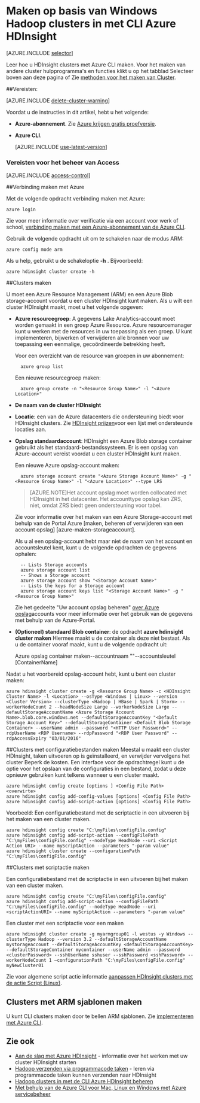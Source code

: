 <properties
   pageTitle="Maken op basis van Windows Hadoop clusters in met CLI Azure HDInsight"
    description="Informatie over het maken van clusters voor Azure HDInsight via Azure CLI."
   services="hdinsight"
   documentationCenter=""
   tags="azure-portal"
   authors="mumian"
   manager="jhubbard"
   editor="cgronlun"/>

<tags
   ms.service="hdinsight"
   ms.devlang="na"
   ms.topic="article"
   ms.tgt_pltfrm="na"
   ms.workload="big-data"
   ms.date="09/02/2016"
   ms.author="jgao"/>

# <a name="create-windows-based-hadoop-clusters-in-hdinsight-using-azure-cli"></a>Maken op basis van Windows Hadoop clusters in met CLI Azure HDInsight

[AZURE.INCLUDE [selector](../../includes/hdinsight-selector-create-clusters.md)]

Leer hoe u HDInsight clusters met Azure CLI maken. Voor het maken van andere cluster hulpprogramma's en functies klikt u op het tabblad Selecteer boven aan deze pagina of Zie [methoden voor het maken van Cluster](hdinsight-provision-clusters.md#cluster-creation-methods).

##<a name="prerequisites"></a>Vereisten:

[AZURE.INCLUDE [delete-cluster-warning](../../includes/hdinsight-delete-cluster-warning.md)]


Voordat u de instructies in dit artikel, hebt u het volgende:

- **Azure-abonnement**. Zie [Azure krijgen gratis proefversie](https://azure.microsoft.com/documentation/videos/get-azure-free-trial-for-testing-hadoop-in-hdinsight/).
- **Azure CLI**.

    [AZURE.INCLUDE [use-latest-version](../../includes/hdinsight-use-latest-cli.md)] 

### <a name="access-control-requirements"></a>Vereisten voor het beheer van Access

[AZURE.INCLUDE [access-control](../../includes/hdinsight-access-control-requirements.md)]

##<a name="connect-to-azure"></a>Verbinding maken met Azure

Met de volgende opdracht verbinding maken met Azure:

    azure login

Zie voor meer informatie over verificatie via een account voor werk of school, [verbinding maken met een Azure-abonnement van de Azure CLI](../xplat-cli-connect.md).

Gebruik de volgende opdracht uit om te schakelen naar de modus ARM:

    azure config mode arm

Als u help, gebruikt u de schakeloptie **-h** .  Bijvoorbeeld:

    azure hdinsight cluster create -h

##<a name="create-clusters"></a>Clusters maken

U moet een Azure Resource Management (ARM) en een Azure Blob storage-account voordat u een cluster HDInsight kunt maken. Als u wilt een cluster HDInsight maakt, moet u het volgende opgeven:

- **Azure resourcegroep**: A gegevens Lake Analytics-account moet worden gemaakt in een groep Azure Resource. Azure resourcemanager kunt u werken met de resources in uw toepassing als een groep. U kunt implementeren, bijwerken of verwijderen alle bronnen voor uw toepassing een eenmalige, gecoördineerde betrekking heeft.

    Voor een overzicht van de resource van groepen in uw abonnement:

        azure group list

    Een nieuwe resourcegroep maken:

        azure group create -n "<Resource Group Name>" -l "<Azure Location>"

- **De naam van de cluster HDInsight**

- **Locatie**: een van de Azure datacenters die ondersteuning biedt voor HDInsight clusters. Zie [HDInsight prijzen](https://azure.microsoft.com/pricing/details/hdinsight/)voor een lijst met ondersteunde locaties aan.

- **Opslag standaardaccount**: HDInsight een Azure Blob storage container gebruikt als het standaard-bestandssysteem. Er is een opslag van Azure-account vereist voordat u een cluster HDInsight kunt maken.

    Een nieuwe Azure opslag-account maken:

        azure storage account create "<Azure Storage Account Name>" -g "<Resource Group Name>" -l "<Azure Location>" --type LRS

    > [AZURE.NOTE]Het account opslag moet worden collocated met HDInsight in het datacenter.
    > Het accounttype opslag kan ZRS, niet, omdat ZRS biedt geen ondersteuning voor tabel.

    Zie voor informatie over het maken van een Azure Storage-account met behulp van de Portal Azure [maken, beheren of verwijderen van een account opslag] [azure-maken-storageaccount].

    Als u al een opslag-account hebt maar niet de naam van het account en accountsleutel kent, kunt u de volgende opdrachten de gegevens ophalen:

        -- Lists Storage accounts
        azure storage account list
        -- Shows a Storage account
        azure storage account show "<Storage Account Name>"
        -- Lists the keys for a Storage account
        azure storage account keys list "<Storage Account Name>" -g "<Resource Group Name>"

    Zie het gedeelte "Uw account opslag beheren" [over Azure opslag](../storage/storage-create-storage-account#manage-your-storage-account)accounts voor meer informatie over het gebruik van de gegevens met behulp van de Azure-Portal.

- **(Optioneel) standaard Blob container**: de opdracht **azure hdinsight cluster maken** Hiermee maakt u de container als deze niet bestaat. Als u de container vooraf maakt, kunt u de volgende opdracht uit:

    Azure opslag container maken--accountnaam "<Storage Account Name>"--accountsleutel <Storage Account Key> [ContainerName]

Nadat u het voorbereid opslag-account hebt, kunt u bent een cluster maken:


    azure hdinsight cluster create -g <Resource Group Name> -c <HDInsight Cluster Name> -l <Location> --osType <Windows | Linux> --version <Cluster Version> --clusterType <Hadoop | HBase | Spark | Storm> --workerNodeCount 2 --headNodeSize Large --workerNodeSize Large --defaultStorageAccountName <Azure Storage Account Name>.blob.core.windows.net --defaultStorageAccountKey "<Default Storage Account Key>" --defaultStorageContainer <Default Blob Storage Container> --userName admin --password "<HTTP User Password>" --rdpUserName <RDP Username> --rdpPassword "<RDP User Password" --rdpAccessExpiry "03/01/2016"


##<a name="create-clusters-using-configuration-files"></a>Clusters met configuratiebestanden maken
Meestal u maakt een cluster HDInsight, taken uitvoeren op is geïnstalleerd, en verwijder vervolgens het cluster Beperk de kosten. Een interface voor de opdrachtregel kunt u de optie voor het opslaan van de configuraties in een bestand, zodat u deze opnieuw gebruiken kunt telkens wanneer u een cluster maakt.  

    azure hdinsight config create [options ] <Config File Path> <overwirte>
    azure hdinsight config add-config-values [options] <Config File Path>
    azure hdinsight config add-script-action [options] <Config File Path>

Voorbeeld: Een configuratiebestand met de scriptactie in een uitvoeren bij het maken van een cluster maken.

    azure hdinsight config create "C:\myFiles\configFile.config"
    azure hdinsight config add-script-action --configFilePath "C:\myFiles\configFile.config" --nodeType HeadNode --uri <Script Action URI> --name myScriptAction --parameters "-param value"
    azure hdinsight cluster create --configurationPath "C:\myFiles\configFile.config"

##<a name="create-clusters-with-script-action"></a>Clusters met scriptactie maken

Een configuratiebestand met de scriptactie in een uitvoeren bij het maken van een cluster maken.

    azure hdinsight config create "C:\myFiles\configFile.config"
    azure hdinsight config add-script-action --configFilePath "C:\myFiles\configFile.config" --nodeType HeadNode --uri <scriptActionURI> --name myScriptAction --parameters "-param value"

Een cluster met een scriptactie voor een maken

    azure hdinsight cluster create -g myarmgroup01 -l westus -y Windows --clusterType Hadoop --version 3.2 --defaultStorageAccountName mystorageaccount --defaultStorageAccountKey <defaultStorageAccountKey> --defaultStorageContainer mycontainer --userName admin --password <clusterPassword> --sshUserName sshuser --sshPassword <sshPassword> --workerNodeCount 1 –configurationPath "C:\myFiles\configFile.config" myNewCluster01


Zie voor algemene script actie informatie [aanpassen HDInsight clusters met de actie Script (Linux)](hdinsight-hadoop-customize-cluster.md).


## <a name="create-clusters-using-arm-templates"></a>Clusters met ARM sjablonen maken

U kunt CLI clusters maken door te bellen ARM sjablonen. Zie [implementeren met Azure CLI](hdinsight-hadoop-create-windows-clusters-arm-templates.md#deploy-with-azure-cli).

## <a name="see-also"></a>Zie ook

- [Aan de slag met Azure HDInsight](hdinsight-hadoop-linux-tutorial-get-started.md) - informatie over het werken met uw cluster HDInsight starten
- [Hadoop verzenden via programmacode taken](hdinsight-submit-hadoop-jobs-programmatically.md) - leren via programmacode taken kunnen verzenden naar HDInsight
- [Hadoop clusters in met de CLI Azure HDInsight beheren](hdinsight-administer-use-command-line.md)
- [Met behulp van de Azure CLI voor Mac, Linux en Windows met Azure servicebeheer](../virtual-machines-command-line-tools.md)
